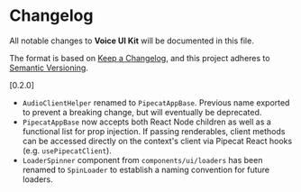 # Changelog

All notable changes to **Voice UI Kit** will be documented in this file.

The format is based on [Keep a Changelog](https://keepachangelog.com/en/1.0.0/),
and this project adheres to [Semantic Versioning](https://semver.org/spec/v2.0.0.html).

[0.2.0]

- `AudioClientHelper` renamed to `PipecatAppBase`. Previous name exported to prevent a breaking change, but will eventually be deprecated.
- `PipecatAppBase` now accepts both React Node children as well as a functional list for prop injection. If passing renderables, client methods can be accessed directly on the context's client via Pipecat React hooks (e.g. `usePipecatClient`).
- `LoaderSpinner` component from `components/ui/loaders` has been renamed to `SpinLoader` to establish a naming convention for future loaders.
